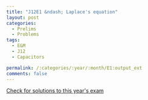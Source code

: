 ```yaml
---
title: "J12E1 &ndash; Laplace's equation"
layout: post
categories:
  - Prelims
  - Problems
tags:
  - E&M
  - J12
  - Capacitors

permalink: /:categories/:year/:month/E1:output_ext
comments: false
---
```

<object data="2012J1E.pdf" type="application/pdf" width="100%" height="500"></object>
<div class="message"><a href='https://princetonprelim.com/prelim/27/'>Check for solutions to this year's exam</a></div>